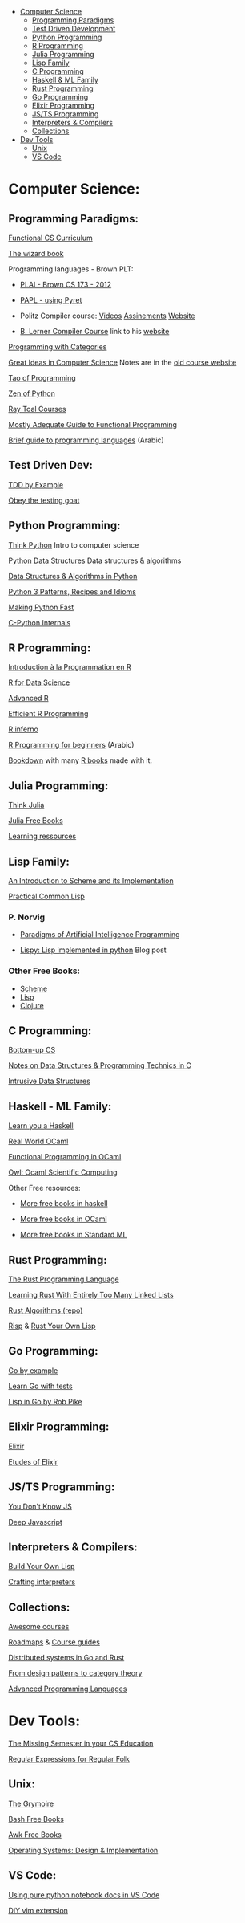 - [Computer Science](#cs)
  - [Programming Paradigms](#cs_progparadigm)
  - [Test Driven Development](#cs_tdd)
  - [Python Programming](#cs_py)
  - [R Programming](#cs_r)
  - [Julia Programming](#cs_julia)
  - [Lisp Family](#cs_lisp)
  - [C Programming](#cs_c)
  - [Haskell & ML Family](#cs_haskell)
  - [Rust Programming](#cs_rust)
  - [Go Programming](#cs_go)
  - [Elixir Programming](#cs_elixir)
  - [JS/TS Programming](#cs_js)
  - [Interpreters & Compilers](#cs_interp)
  - [Collections](#cs_col)
- [Dev Tools](#tools)
  - [Unix](#tools_unix)
  - [VS Code](#tools_vscode)
  
<a name="cs">
  
# Computer Science:

<a name="cs_progparadigm">

## Programming Paradigms:

[Functional CS Curriculum](https://functionalcs.github.io/curriculum/)

[The wizard book](https://mitpress.mit.edu/sites/default/files/sicp/index.html)

Programming languages - Brown PLT:

- [PLAI - Brown CS 173 - 2012](http://cs.brown.edu/courses/cs173/2012/)

- [ PAPL - using Pyret](https://papl.cs.brown.edu/2020/)

- Politz Compiler course:
[Videos](https://podcast.ucsd.edu/watch/SP17/cse131_sp17/1)
[Assinements](https://github.com/ucsd-cse131-sp17)
[Website](https://www.cs.swarthmore.edu/~jpolitz/cs75/s16/index.html)

- [B. Lerner Compiler Course](https://course.ccs.neu.edu/cs4410sp20/)
link to his [website](https://www.ccs.neu.edu/home/blerner/)

[Programming with Categories](http://brendanfong.com/programmingcats.html)

[Great Ideas in Computer Science](https://www.youtube.com/playlist?list=PLm3J0oaFux3aafQm568blS9blxtA_EWQv)
Notes are in the
[old course website](https://www.cs.cmu.edu/~arielpro/15251f15/schedule.html)

[Tao of Programming](http://canonical.org/~kragen/tao-of-programming.html)

[Zen of Python](https://www.python.org/dev/peps/pep-0020/)

[Ray Toal Courses](https://cs.lmu.edu/~ray/)

[Mostly Adequate Guide to Functional Programming](https://mostly-adequate.gitbooks.io/mostly-adequate-guide/)

[Brief guide to programming languages](https://alyassen.github.io/Brief-guide-to-programming-languages-v1.2.4.pdf) (Arabic)

<a name="cs_tdd">

## Test Driven Dev:
[TDD by Example](http://barbra-coco.dyndns.org/yuri/Kent_Beck_TDD.pdf)

[Obey the testing goat](https://www.obeythetestinggoat.com/pages/book.html)

<a name="cs_py" >

## Python Programming:
[Think Python](https://interactivepython.org/runestone/static/thinkcspy/index.html) Intro to computer science

[Python Data Structures](https://interactivepython.org/runestone/static/pythonds/index.html) Data structures & algorithms

[Data Structures & Algorithms in Python](https://pdfs.semanticscholar.org/9eed/92c4fadffc84640b861cdabcc8eb1b4fad91.pdf?_ga=2.141159985.2069754636.1583490008-203674263.1583490008)

[Python 3 Patterns, Recipes and Idioms](http://python-3-patterns-idioms-test.readthedocs.io/en/latest/index.html)

[Making Python Fast](https://martinheinz.dev/blog/13)

[C-Python Internals](http://www.pgbovine.net/cpython-internals.htm)

<a name="cs_r" >

## R Programming:
[Introduction à la Programmation en R](https://cran.r-project.org/doc/contrib/Goulet_introduction_programmation_R.pdf)

[R for Data Science](http://r4ds.had.co.nz/)

[Advanced R](http://adv-r.had.co.nz/)

[Efficient R Programming](https://csgillespie.github.io/efficientR/index.html#building-the-book)

[R inferno](http://www.burns-stat.com/pages/Tutor/R_inferno.pdf)

[R Programming for beginners](https://www.youtube.com/playlist?list=PLBMSsiJP18O-oUNrDn6bEDAZJ3ne-rylG) (Arabic)

[Bookdown](https://bookdown.org/yihui/bookdown/) with many [R books](https://bookdown.org/) made with it.

<a name="cs_julia">
         
## Julia Programming:
[Think Julia](https://benlauwens.github.io/ThinkJulia.jl/latest/book.html)

[Julia Free Books](https://www.linuxlinks.com/excellent-free-books-learn-julia/)

[Learning ressources](https://julialang.org/learning/)

<a name="cs_lisp">
  
## Lisp Family:

[An Introduction to Scheme and its Implementation](https://www.cs.utexas.edu/ftp/garbage/cs345/schintro-v14/schintro_toc.html)

[Practical Common Lisp](http://www.gigamonkeys.com/book/)

### P. Norvig

- [Paradigms of Artificial Intelligence Programming](https://github.com/norvig/paip-lisp)

- [Lispy: Lisp implemented in python](https://norvig.com/lispy2.html) Blog post

### Other Free Books:
- [Scheme](https://www.linuxlinks.com/excellent-free-books-learn-scheme/)
- [Lisp](https://www.linuxlinks.com/excellent-free-books-learn-lisp/)
- [Clojure](https://www.linuxlinks.com/excellent-free-books-learn-clojure/)


<a name="cs_c">
  
## C Programming:
[Bottom-up CS](https://www.bottomupcs.com/)

[Notes on Data Structures & Programming Technics in C](http://www.cs.yale.edu/homes/aspnes/classes/223/notes.pdf)

[Intrusive Data Structures](http://citeseerx.ist.psu.edu/viewdoc/download;jsessionid=99FD5852BD7E80DD0CB20F2F003CC1E7?doi=10.1.1.72.6146&rep=rep1&type=pdf)

<a name="cs_haskell">
  
## Haskell - ML Family:

[Learn you a Haskell](http://learnyouahaskell.com/)

[Real World OCaml](https://dev.realworldocaml.org/)

[Functional Programming in OCaml](http://www.cs.cornell.edu/courses/cs3110/2020sp/textbook/)

[Owl: Ocaml Scientific Computing](https://ocaml.xyz/)


Other Free resources:

- [More free books in haskell](https://www.linuxlinks.com/best-free-books-learn-haskell/)

- [More free books in OCaml](https://www.linuxlinks.com/excellent-free-books-learn-ocaml/)

- [More free books in Standard ML](https://www.linuxlinks.com/excellent-free-books-learn-standard-ml/)

<a name="cs_rust">
  
## Rust Programming:
[The Rust Programming Language](https://doc.rust-lang.org/book/)

[Learning Rust With Entirely Too Many Linked Lists](https://rust-unofficial.github.io/too-many-lists/#learn-rust-with-entirely-too-many-linked-lists)

[Rust Algorithms (repo)](https://github.com/EbTech/rust-algorithms)

[Risp](https://m.stopa.io/risp-lisp-in-rust-90a0dad5b116)
&
[Rust Your Own Lisp](https://dev.to/deciduously/rust-your-own-lisp-50an)

<a name="cs_go">
  
## Go Programming:
[Go by example](https://gobyexample.com/)

[Learn Go with tests](https://github.com/quii/learn-go-with-tests)

[Lisp in Go by Rob Pike](https://github.com/robpike/lisp)

<a name="cs_elixir">
  
## Elixir Programming:
[Elixir](http://elixir-lang.org/)

[Etudes of Elixir](https://github.com/oreillymedia/etudes-for-elixir)

<a name="cs_js" >
  
## JS/TS Programming:
[You Don't Know JS](https://github.com/getify/You-Dont-Know-JS)

[Deep Javascript](https://exploringjs.com/deep-js/)

<a name="cs_interp">
  
## Interpreters & Compilers:
[Build Your Own Lisp](http://www.buildyourownlisp.com/)

[Crafting interpreters](https://www.craftinginterpreters.com/contents.html)

<a name="cs_scale" >

## Collections:
[Awesome courses](https://github.com/prakhar1989/awesome-courses/blob/master/README.md)

[Roadmaps](https://metacademy.org/roadmaps/)
& 
[Course guides](https://metacademy.org/course_guides/)

[Distributed systems in Go and Rust](https://github.com/pingcap/talent-plan)

[From design patterns to category theory](https://blog.ploeh.dk/2017/10/04/from-design-patterns-to-category-theory/)

[Advanced Programming Languages](http://matt.might.net/articles/best-programming-languages/)

<a name="tools">
  
# Dev Tools:

<a name="tools_unix">
  
[The Missing Semester in your CS Education](https://missing.csail.mit.edu/)

[Regular Expressions for Regular Folk](https://refrf.shreyasminocha.me/)
  
## Unix:
[The Grymoire](http://www.grymoire.com/Unix/)

[Bash Free Books](https://www.linuxlinks.com/excellent-free-books-learn-bash/)

[Awk Free Books](https://www.linuxlinks.com/best-free-books-to-learn-about-awk/)

[Operating Systems: Design & Implementation](https://mcdtu.files.wordpress.com/2017/03/tanenbaum_woodhull_operating-systems-design-implementation-3rd-edition.pdf)

<a name="tools_vscode">
  
## VS Code:
[Using pure python notebook docs in VS Code](https://devblogs.microsoft.com/python/data-science-with-python-in-visual-studio-code/)

[DIY vim extension](https://johtela.github.io/vscode-modaledit/docs/.vscode/settings.html)

<a name="classic_reads" >
